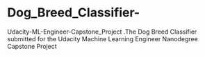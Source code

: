 # Dog_Breed_Classifier-
Udacity-ML-Engineer-Capstone_Project .The Dog Breed Classifier submitted for the Udacity Machine Learning Engineer Nanodegree Capstone Project

